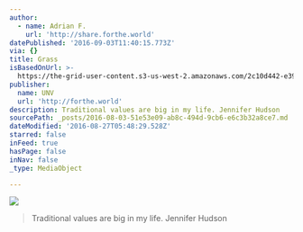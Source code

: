 ```yaml
---
author:
  - name: Adrian F.
    url: 'http://share.forthe.world'
datePublished: '2016-09-03T11:40:15.773Z'
via: {}
title: Grass
isBasedOnUrl: >-
  https://the-grid-user-content.s3-us-west-2.amazonaws.com/2c10d442-e396-4221-8396-cdd0669cf710.jpg
publisher:
  name: UNV
  url: 'http://forthe.world'
description: Traditional values are big in my life. Jennifer Hudson
sourcePath: _posts/2016-08-03-51e53e09-ab8c-494d-9cb6-e6c3b32a8ce7.md
dateModified: '2016-08-27T05:48:29.528Z'
starred: false
inFeed: true
hasPage: false
inNav: false
_type: MediaObject

---
```

![](https://the-grid-user-content.s3-us-west-2.amazonaws.com/2c10d442-e396-4221-8396-cdd0669cf710.jpg)

> Traditional values are big in my life. Jennifer Hudson